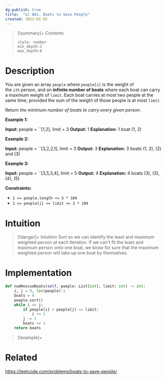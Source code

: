 ```yaml
---
dg-publish: true
title:  "LC 881. Boats to Save People"
created: 2023-01-05
---
```


>[!summary]+ Contents
>```toc
>style: number
>min_depth:1
>max_depth:6
>```

# Description
You are given an array `people` where `people[i]` is the weight of the `ith` person, and an **infinite number of boats** where each boat can carry a maximum weight of `limit`. Each boat carries at most two people at the same time, provided the sum of the weight of those people is at most `limit`.

Return _the minimum number of boats to carry every given person_.

**Example 1:**

**Input:** people = ``[1,2], limit = 3
**Output:** 1
**Explanation:** 1 boat (1, 2)

**Example 2:**

**Input:** people = ``[3,2,2,1], limit = 3
**Output:** 3
**Explanation:** 3 boats (1, 2), (2) and (3)

**Example 3:**

**Input:** people = ``[3,5,3,4], limit = 5
**Output:** 4
**Explanation:** 4 boats (3), (3), (4), (5)

**Constraints:**

-   `1 <= people.length <= 5 * 104`
-   `1 <= people[i] <= limit <= 3 * 104`

# Intuition

>[!danger]+ Intuition
>Sort so we can identify the least and maximum weighted person at each iteration. If we can't fit the least and maximum person onto one boat, we know for sure that the maximum weighted person will take up one boat by themselves.

# Implementation
```python
def numRescueBoats(self, people: List[int], limit: int) -> int:
	i, j = 0, len(people)-1
	boats = 0
	people.sort()
	while i <= j:
		if people[i] + people[j] <= limit:
			i += 1
		j -= 1
		boats += 1
	return boats
```

>[!example]+ 


# Related
https://leetcode.com/problems/boats-to-save-people/